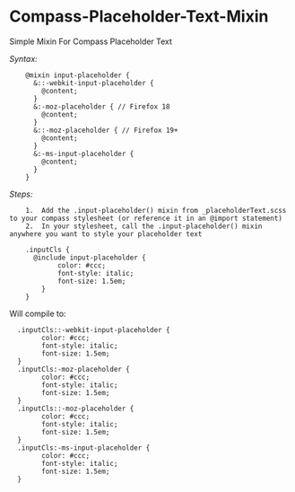 Compass-Placeholder-Text-Mixin
==============================

Simple Mixin For Compass Placeholder Text

*Syntax:*

		@mixin input-placeholder {
		  &::-webkit-input-placeholder {
		    @content;
		  }
		  &:-moz-placeholder { // Firefox 18
		    @content;
		  }
		  &::-moz-placeholder { // Firefox 19+
		    @content;
		  }
		  &:-ms-input-placeholder {
		    @content;
		  }
		}
		
*Steps:*

		1.	Add the .input-placeholder() mixin from _placeholderText.scss to your compass stylesheet (or reference it in an @import statement)
		2.	In your stylesheet, call the .input-placeholder() mixin anywhere you want to style your placeholder text

		.inputCls {
		  @include input-placeholder {
				color: #ccc;
				font-style: italic;
				font-size: 1.5em;
			} 
		} 

Will compile to: 

	  .inputCls::-webkit-input-placeholder {
			color: #ccc;
			font-style: italic;
			font-size: 1.5em;
	  }
	  .inputCls:-moz-placeholder {
			color: #ccc;
			font-style: italic;
			font-size: 1.5em;
	  }
	  .inputCls::-moz-placeholder {
			color: #ccc;
			font-style: italic;
			font-size: 1.5em;
	  }
	  .inputCls:-ms-input-placeholder {
			color: #ccc;
			font-style: italic;
			font-size: 1.5em;
	  }		
